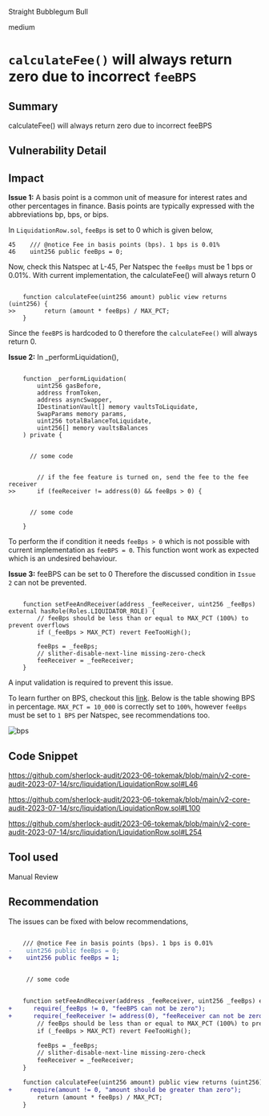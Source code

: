 Straight Bubblegum Bull

medium

# `calculateFee()` will always return zero due to incorrect `feeBPS`
## Summary
calculateFee() will always return zero due to incorrect feeBPS 

## Vulnerability Detail
## Impact

**Issue 1:**
A basis point is a common unit of measure for interest rates and other percentages in finance. Basis points are typically expressed with the abbreviations bp, bps, or bips.

In `LiquidationRow.sol`, `feeBps` is set to 0 which is given below,

```Solidity
45    /// @notice Fee in basis points (bps). 1 bps is 0.01%
46    uint256 public feeBps = 0;
```

Now, check this Natspec at L-45, Per Natspec the `feeBps` must be 1 bps or 0.01%. With current implementation, the calculateFee() will always return 0

```Solidity

    function calculateFee(uint256 amount) public view returns (uint256) {
>>        return (amount * feeBps) / MAX_PCT;
    }
```

Since the `feeBPS` is hardcoded to 0 therefore the `calculateFee()` will always return 0.

**Issue 2:**
In _performLiquidation(), 

```Solidity

    function _performLiquidation(
        uint256 gasBefore,
        address fromToken,
        address asyncSwapper,
        IDestinationVault[] memory vaultsToLiquidate,
        SwapParams memory params,
        uint256 totalBalanceToLiquidate,
        uint256[] memory vaultsBalances
    ) private {


      // some code


        // if the fee feature is turned on, send the fee to the fee receiver
>>      if (feeReceiver != address(0) && feeBps > 0) {


      // some code

    }
```
To perform the if condition it needs `feeBps > 0` which is not possible with current implementation as `feeBPS = 0`. This function wont work as expected which is an undesired behaviour. 

**Issue 3:**
feeBPS can be set to 0 Therefore the discussed condition in `Issue 2` can not be prevented. 

```Solidity

    function setFeeAndReceiver(address _feeReceiver, uint256 _feeBps) external hasRole(Roles.LIQUIDATOR_ROLE) {
        // feeBps should be less than or equal to MAX_PCT (100%) to prevent overflows
        if (_feeBps > MAX_PCT) revert FeeTooHigh();

        feeBps = _feeBps;
        // slither-disable-next-line missing-zero-check
        feeReceiver = _feeReceiver;
    }
```

A input validation is required to prevent this issue.

To learn further on BPS, checkout this [link](https://www.investopedia.com/terms/b/basispoint.asp). Below is the table showing BPS in percentage. `MAX_PCT = 10_000` is correctly set to `100%`, however `feeBps` must be set to `1 BPS` per Natspec, see recommendations too.

![bps](https://github.com/sherlock-audit/2023-06-tokemak-mohammedrizwann123/assets/112799398/2b588acc-8b11-436c-a18f-375db72653c7)


## Code Snippet
https://github.com/sherlock-audit/2023-06-tokemak/blob/main/v2-core-audit-2023-07-14/src/liquidation/LiquidationRow.sol#L46

https://github.com/sherlock-audit/2023-06-tokemak/blob/main/v2-core-audit-2023-07-14/src/liquidation/LiquidationRow.sol#L100

https://github.com/sherlock-audit/2023-06-tokemak/blob/main/v2-core-audit-2023-07-14/src/liquidation/LiquidationRow.sol#L254

## Tool used
Manual Review

## Recommendation
The issues can be fixed with below recommendations,

```diff

    /// @notice Fee in basis points (bps). 1 bps is 0.01%
-    uint256 public feeBps = 0;
+    uint256 public feeBps = 1;


     // some code


    function setFeeAndReceiver(address _feeReceiver, uint256 _feeBps) external hasRole(Roles.LIQUIDATOR_ROLE) {
+      require(_feeBps != 0, "feeBPS can not be zero");
+      require(_feeReceiver != address(0), "feeReceiver can not be zero address");
        // feeBps should be less than or equal to MAX_PCT (100%) to prevent overflows
        if (_feeBps > MAX_PCT) revert FeeTooHigh();

        feeBps = _feeBps;
        // slither-disable-next-line missing-zero-check
        feeReceiver = _feeReceiver;
    }

    function calculateFee(uint256 amount) public view returns (uint256) {
+     require(amount != 0, "amount should be greater than zero");
        return (amount * feeBps) / MAX_PCT;
    }
```
